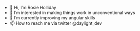 - 👋 Hi, I’m Rosie Holliday
- 👀 I’m interested in making things work in unconventional ways
- 🌱 I’m currently improving my angular skills
- 📫 How to reach me via twitter @daylight_dev

<!---
rosiemcposie/rosiemcposie is a ✨ special ✨ repository because its `README.md` (this file) appears on your GitHub profile.
You can click the Preview link to take a look at your changes.
--->
